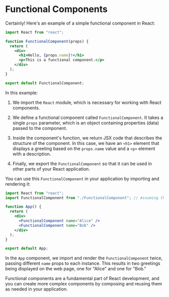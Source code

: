 # Functional Components

Certainly! Here's an example of a simple functional component in React:

```jsx
import React from "react";

function FunctionalComponent(props) {
  return (
    <div>
      <h1>Hello, {props.name}!</h1>
      <p>This is a functional component.</p>
    </div>
  );
}

export default FunctionalComponent;
```

In this example:

1. We import the `React` module, which is necessary for working with React components.

2. We define a functional component called `FunctionalComponent`. It takes a single `props` parameter, which is an object containing properties (data) passed to the component.

3. Inside the component's function, we return JSX code that describes the structure of the component. In this case, we have an `<h1>` element that displays a greeting based on the `props.name` value and a `<p>` element with a description.

4. Finally, we export the `FunctionalComponent` so that it can be used in other parts of your React application.

You can use this `FunctionalComponent` in your application by importing and rendering it:

```jsx
import React from "react";
import FunctionalComponent from "./FunctionalComponent"; // Assuming this component is in a separate file

function App() {
  return (
    <div>
      <FunctionalComponent name="Alice" />
      <FunctionalComponent name="Bob" />
    </div>
  );
}

export default App;
```

In the `App` component, we import and render the `FunctionalComponent` twice, passing different `name` props to each instance. This results in two greetings being displayed on the web page, one for "Alice" and one for "Bob."

Functional components are a fundamental part of React development, and you can create more complex components by composing and reusing them as needed in your application.
